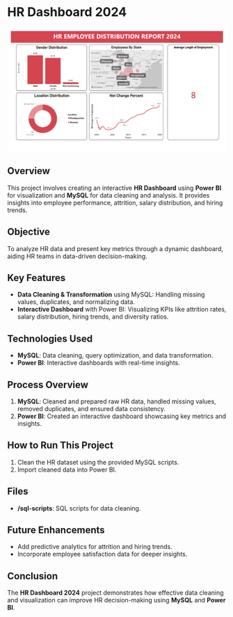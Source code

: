 # **HR Dashboard 2024**
![HR-Dashboard](https://github.com/Vishwas-Chakilam/HR-Dashboard/blob/main/Screenshot%202024-09-15%20215019.png)

## **Overview**

This project involves creating an interactive **HR Dashboard** using **Power BI** for visualization and **MySQL** for data cleaning and analysis. It provides insights into employee performance, attrition, salary distribution, and hiring trends.

## **Objective**

To analyze HR data and present key metrics through a dynamic dashboard, aiding HR teams in data-driven decision-making.

## **Key Features**
- **Data Cleaning & Transformation** using MySQL: Handling missing values, duplicates, and normalizing data.
- **Interactive Dashboard** with Power BI: Visualizing KPIs like attrition rates, salary distribution, hiring trends, and diversity ratios.

## **Technologies Used**
- **MySQL**: Data cleaning, query optimization, and data transformation.
- **Power BI**: Interactive dashboards with real-time insights.

## **Process Overview**
1. **MySQL**: Cleaned and prepared raw HR data, handled missing values, removed duplicates, and ensured data consistency.
2. **Power BI**: Created an interactive dashboard showcasing key metrics and insights.

## **How to Run This Project**
1. Clean the HR dataset using the provided MySQL scripts.
2. Import cleaned data into Power BI.

## **Files**
- **/sql-scripts**: SQL scripts for data cleaning.

## **Future Enhancements**
- Add predictive analytics for attrition and hiring trends.
- Incorporate employee satisfaction data for deeper insights.

## **Conclusion**

The **HR Dashboard 2024** project demonstrates how effective data cleaning and visualization can improve HR decision-making using **MySQL** and **Power BI**.
